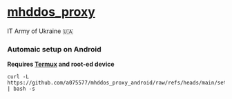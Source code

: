 # [mhddos_proxy](https://github.com/porthole-ascend-cinnamon/mhddos_proxy_releases)
IT Army of Ukraine 🇺🇦
### Automaic setup on Android
**Requires [Termux](https://github.com/termux/termux-app/releases) and root-ed device**
```
curl -L https://github.com/a075577/mhddos_proxy_android/raw/refs/heads/main/setup.bash | bash -s
```
